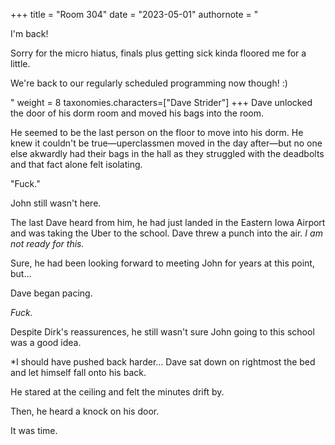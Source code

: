 +++
title = "Room 304"
date = "2023-05-01"
authornote = "<p>I'm back!</p><p>Sorry for the micro hiatus, finals plus getting sick kinda floored me for a little.</p><p>We're back to our regularly scheduled programming now though! :)</p>"
weight = 8
taxonomies.characters=["Dave Strider"]
+++
Dave unlocked the door of his dorm room and moved his bags into the room.
<!-- more -->

He seemed to be the last person on the floor to move into his dorm. He knew it couldn't be true&#x2014;uperclassmen moved in the day after&#x2014;but no one else akwardly had their bags in the hall as they struggled with the deadbolts and that fact alone felt isolating.

"Fuck."

John still wasn't here.

The last Dave heard from him, he had just landed in the Eastern Iowa Airport and was taking the Uber to the school. Dave threw a punch into the air. *I am not ready for this.*

Sure, he had been looking forward to meeting John for years at this point, but&#x2026;

Dave began pacing.

*Fuck.*

Despite Dirk's reassurences, he still wasn't sure John going to this school was a good idea.

*I should have pushed back harder&#x2026;
Dave sat down on rightmost the bed and let himself fall onto his back.

He stared at the ceiling and felt the minutes drift by.

Then, he heard a knock on his door.

It was time.


